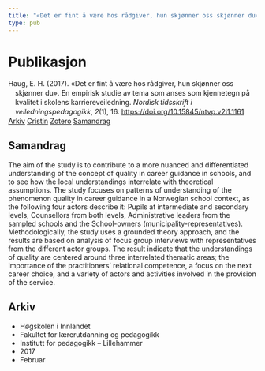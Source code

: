 ```yaml
---
title: "«Det er fint å være hos rådgiver, hun skjønner oss skjønner du». En empirisk studie av tema som anses som kjennetegn på kvalitet i skolens karriereveiledning"
type: pub
---
```

<h1>Publikasjon</h1>
<article id="csl-bib-container-9HD5QJRA" class="csl-bib-container">
  <div class="csl-bib-body" style="line-height: 1.35; padding-left: 1em; text-indent:-1em;">
  <div class="csl-entry">Haug, E. H. (2017). &#xAB;Det er fint &#xE5; v&#xE6;re hos r&#xE5;dgiver, hun skj&#xF8;nner oss skj&#xF8;nner du&#xBB;. En empirisk studie av tema som anses som kjennetegn p&#xE5; kvalitet i skolens karriereveiledning. <i>Nordisk tidsskrift i veiledningspedagogikk</i>, <i>2</i>(1), 16. <a href="https://doi.org/10.15845/ntvp.v2i1.1161">https://doi.org/10.15845/ntvp.v2i1.1161</a></div>
</div>
  <div class="csl-bib-buttons">
    <a href="#taxonomy-article-9HD5QJRA" class="csl-bib-button">Arkiv</a>
    <a href="https://app.cristin.no/results/show.jsf?id=1452665" alt="Cristin URL" class="csl-bib-button">Cristin</a>
    <a href="http://zotero.org/groups/5022929/items/9HD5QJRA" alt="Zotero URL" class="csl-bib-button">Zotero</a>
    <a href="#abstract-article-9HD5QJRA" class="csl-bib-button">Samandrag</a>
  </div>
  <div id="csl-bib-meta-container-9HD5QJRA"></div>
</article>
<div id="csl-bib-meta-9HD5QJRA" class="csl-bib-meta">
  <article id="abstract-article-9HD5QJRA" class="abstract-article">
    <h1>Samandrag</h1>
    The aim of the study is to contribute to a more nuanced and differentiated understanding of the concept of quality in career guidance in schools, and to see how the local understandings interrelate with theoretical assumptions. The study focuses on patterns of understanding of the phenomenon quality in career guidance in a Norwegian school context, as the following four actors describe it: Pupils at intermediate and secondary levels, Counsellors from both levels, Administrative leaders from the sampled schools and the School-owners (municipality-representatives). Methodologically, the study uses a grounded theory approach, and the results are based on analysis of focus group interviews with representatives from the different actor groups. The result indicate that the understandings of quality are centered around three interrelated thematic areas; the importance of the practitioners’ relational competence, a focus on the next career choice, and a variety of actors and activities involved in the provision of the service.
  </article>
  <article id="taxonomy-article-9HD5QJRA" class="taxonomy-article">
    <h1>Arkiv</h1>
    <ul>
      <li>Høgskolen i Innlandet</li>
      <li>Fakultet for lærerutdanning og pedagogikk</li>
      <li>Institutt for pedagogikk – Lillehammer</li>
      <li>2017</li>
      <li>Februar</li>
    </ul>
  </article>
</div>
